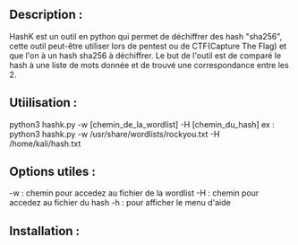 ## Description :

HashK est un outil en python qui permet de déchiffrer des hash "sha256", cette outil peut-être utiliser lors de pentest ou de CTF(Capture The Flag) et que l'on à un hash sha256 à déchiffrer. Le but de l'outil est de comparé le hash à une liste de mots donnée et de trouvé une correspondance entre les 2.

## Utiilisation :
python3 hashk.py -w [chemin_de_la_wordlist] -H [chemin_du_hash]
ex : python3 hashk.py -w /usr/share/wordlists/rockyou.txt -H /home/kali/hash.txt

## Options utiles :
-w : chemin pour accedez au fichier de la wordlist
-H : chemin pour accedez au fichier du hash
-h : pour afficher le menu d'aide

## Installation :
